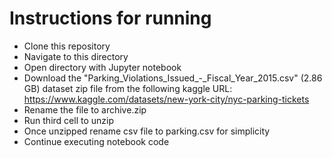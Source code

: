# Instructions for running
- Clone this repository
- Navigate to this directory
- Open directory with Jupyter notebook 
- Download the "Parking_Violations_Issued_-_Fiscal_Year_2015.csv" (2.86 GB) 
dataset zip file from the following kaggle URL: https://www.kaggle.com/datasets/new-york-city/nyc-parking-tickets
- Rename the file to archive.zip
- Run third cell to unzip
- Once unzipped rename csv file to parking.csv for simplicity
- Continue executing notebook code 
